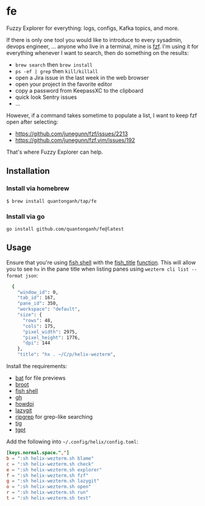 # fe

Fuzzy Explorer for everything: logs, configs, Kafka topics, and more.

If there is only one tool you would like to introduce to every sysadmin, devops engineer, ... anyone who live in a terminal, mine is [fzf](https://github.com/junegunn/fzf). I'm using it for everything whenever I want to search, then do something on the results:

- `brew search` then `brew install`
- `ps -ef | grep` then `kill/killall`
- open a Jira issue in the last week in the web browser
- open your project in the favorite editor
- copy a password from KeepassXC to the clipboard
- quick look Sentry issues
- ...

However, if a command takes sometime to populate a list, I want to keep fzf open after selecting:

- https://github.com/junegunn/fzf/issues/2213
- https://github.com/junegunn/fzf.vim/issues/192 

That's where Fuzzy Explorer can help.

## Installation

### Install via homebrew

```
$ brew install quantonganh/tap/fe
```

### Install via go

```
go install github.com/quantonganh/fe@latest
```

## Usage

Ensure that you're using [fish shell](https://fishshell.com/) with the [fish_title](https://fishshell.com/docs/current/cmds/fish_title.html) [function](https://github.com/fish-shell/fish-shell/blob/master/share/functions/fish_title.fish). This will allow you to see `hx` in the pane title when listing panes using `wezterm cli list --format json`:

```sh
  {
    "window_id": 0,
    "tab_id": 167,
    "pane_id": 350,
    "workspace": "default",
    "size": {
      "rows": 48,
      "cols": 175,
      "pixel_width": 2975,
      "pixel_height": 1776,
      "dpi": 144
    },
    "title": "hx . ~/C/p/helix-wezterm",
```

Install the requirements:

- [bat](https://github.com/sharkdp/bat) for file previews
- [broot](https://github.com/Canop/broot)
- [fish shell](https://fishshell.com/)
- [gh](https://cli.github.com/)
- [howdoi](https://github.com/gleitz/howdoi)
- [lazygit](https://github.com/jesseduffield/lazygit)
- [ripgrep](https://github.com/BurntSushi/ripgrep) for grep-like searching
- [tig](https://jonas.github.io/tig/)
- [tgpt](https://github.com/aandrew-me/tgpt)

Add the following into `~/.config/helix/config.toml`:

```toml
[keys.normal.space.","]
b = ":sh helix-wezterm.sh blame"
c = ":sh helix-wezterm.sh check"
e = ":sh helix-wezterm.sh explorer"
f = ":sh helix-wezterm.sh fzf"
g = ":sh helix-wezterm.sh lazygit"
o = ":sh helix-wezterm.sh open"
r = ":sh helix-wezterm.sh run"
t = ":sh helix-wezterm.sh test"
```
